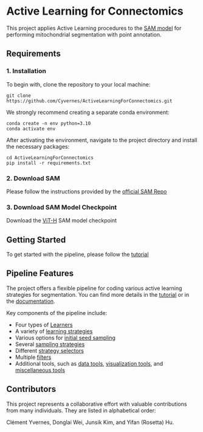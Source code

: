 # Active Learning for Connectomics

This project applies Active Learning procedures to the [SAM model](https://github.com/facebookresearch/segment-anything) for performing mitochondrial segmentation with point annotation.

## Requirements
### 1. Installation

To begin with, clone the repository to your local machine:

```
git clone https://github.com/Cyvernes/ActiveLearningForConnectomics.git
```

We strongly recommend creating a separate conda environment:

```
conda create -n env python=3.10
conda activate env
```

After activating the environment, navigate to the project directory and install the necessary packages:

```
cd ActiveLearningForConnectomics
pip install -r requirements.txt
```
### 2. Download SAM
Please follow the instructions provided by the [official SAM Repo](https://github.com/facebookresearch/segment-anything#installation)

### 3. Download SAM Model Checkpoint
Download the [ViT-H](https://dl.fbaipublicfiles.com/segment_anything/sam_vit_h_4b8939.pth) SAM model checkpoint

## Getting Started

To get started with the pipeline, please follow the [tutorial](https://github.com/Cyvernes/ActiveLearningForConnectomics/blob/main/TUTORIAL.md)


## Pipeline Features

The project offers a flexible pipeline for coding various active learning strategies for segmentation. You can find more details in the [tutorial](https://github.com/Cyvernes/ActiveLearningForConnectomics/blob/main/TUTORIAL.md) or in the [documentation](https://cyvernes.github.io/AL_Docs/index.html#welcome-to-active-learning-for-connectomics-s-documentation).

Key components of the pipeline include:

- Four types of [Learners](https://cyvernes.github.io/AL_Docs/Learners.html#module-Learners)
- A variety of [learning strategies](https://cyvernes.github.io/AL_Docs/learning_strategies.html#module-learning_strategies)
- Various options for [initial seed sampling](https://cyvernes.github.io/AL_Docs/first_seeds_selector.html#module-first_seeds_selector)
- Several [sampling strategies](https://cyvernes.github.io/AL_Docs/next_seeds_strategies.html#module-next_seeds_strategies)
- Different [strategy selectors](https://cyvernes.github.io/AL_Docs/strategy_selectors.html#module-strategy_selectors)
- Multiple [filters](https://cyvernes.github.io/AL_Docs/filters.html#module-filters)
- Additional tools, such as [data tools](https://cyvernes.github.io/AL_Docs/data_tools.html#module-data_tools), [visualization tools](https://cyvernes.github.io/AL_Docs/plot_tools.html#module-plot_tools), and [miscellaneous tools](https://cyvernes.github.io/AL_Docs/tools.html#module-tools)

## Contributors

This project represents a collaborative effort with valuable contributions from many individuals. They are listed in alphabetical order:

Clément Yvernes, Donglai Wei, Junsik Kim, and Yifan (Rosetta) Hu.
